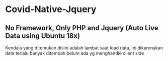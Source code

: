 # Covid-Native-Jquery

No Framework, Only PHP and Jquery (Auto Live Data using Ubuntu 18x)
---------------------------------
Kendala yang ditemukan disini adalah lambat saat load data, ini dikarenakan data terlalu banyak ditambah belum ada yg menghandle client side
